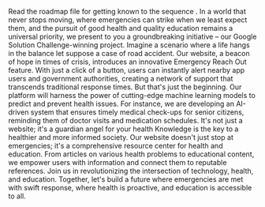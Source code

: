 Read the roadmap file for getting known to the sequence .
In a world that never stops moving, where emergencies can strike when we least expect them, and the pursuit of good health and quality education remains a universal priority, we present to you a groundbreaking initiative – our Google Solution Challenge-winning project.
Imagine a scenario where a life hangs in the balance let suppose a case of road accident. Our website, a beacon of hope in times of crisis, introduces an innovative Emergency Reach Out feature. With just a click of a button, users can instantly alert nearby app users and government authorities, creating a network of support that transcends traditional response times.
But that's just the beginning. Our platform will harness the power of cutting-edge machine learning models to predict and prevent health issues. For instance, we are developing an AI-driven system that ensures timely medical check-ups for senior citizens, reminding them of doctor visits and medication schedules. It's not just a website; it's a guardian angel for your health
Knowledge is the key to a healthier and more informed society. Our website doesn't just stop at emergencies; it's a comprehensive resource center for health and education. From articles on various health problems to educational content, we empower users with information and connect them to reputable references.
Join us in revolutionizing the intersection of technology, health, and education. Together, let's build a future where emergencies are met with swift response, where health is proactive, and education is accessible to all.
